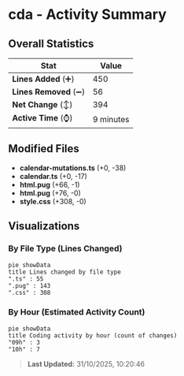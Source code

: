 # cda - Activity Summary 

## Overall Statistics

| Stat                   | Value                                                             |
| ---------------------- | ----------------------------------------------------------------- |
| **Lines Added** (➕)   | 450                                          |
| **Lines Removed** (➖) | 56                                        |
| **Net Change** (↕)    | 394                |
| **Active Time** (⌚)   | 9 minutes |


## Modified Files
- **calendar-mutations.ts** (+0, -38)
- **calendar.ts** (+0, -17)
- **html.pug** (+66, -1)
- **html.pug** (+76, -0)
- **style.css** (+308, -0)

## Visualizations

### By File Type (Lines Changed)

```mermaid
pie showData
title Lines changed by file type
".ts" : 55
".pug" : 143
".css" : 308
```

### By Hour (Estimated Activity Count)

```mermaid
pie showData
title Coding activity by hour (count of changes)
"09h" : 3
"10h" : 7
```


> **Last Updated:** 31/10/2025, 10:20:46